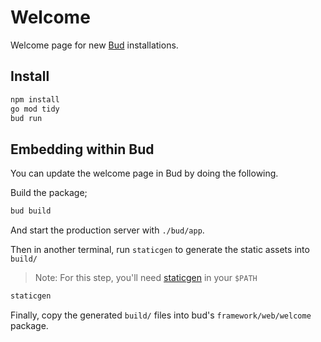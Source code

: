# Welcome

Welcome page for new [Bud](https://github.com/livebud/bud) installations.

## Install

```sh
npm install
go mod tidy
bud run
```

## Embedding within Bud

You can update the welcome page in Bud by doing the following.

Build the package;

```sh
bud build
```

And start the production server with `./bud/app`.

Then in another terminal, run `staticgen` to generate the static assets into `build/`

> Note: For this step, you'll need [staticgen](https://github.com/tj/staticgen) in your `$PATH`

```sh
staticgen
```

Finally, copy the generated `build/` files into bud's `framework/web/welcome` package.
